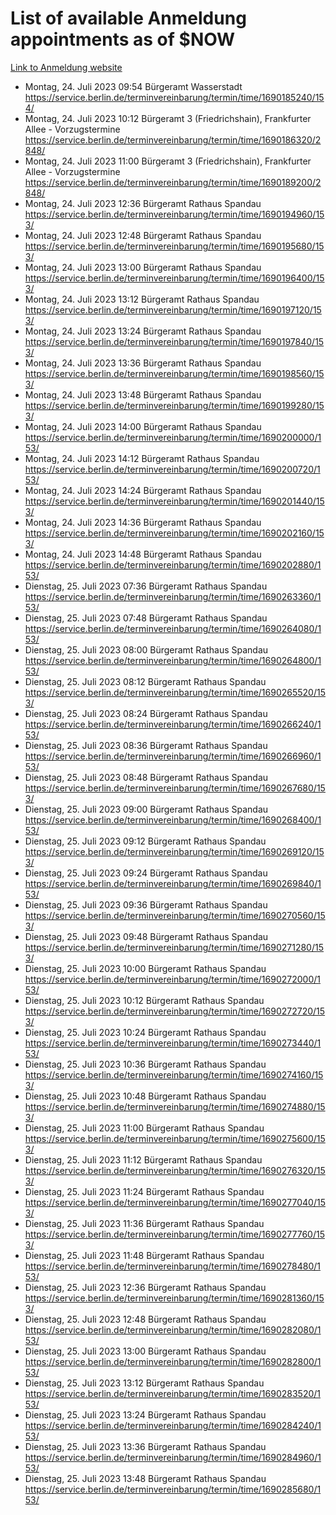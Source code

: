 # List of available Anmeldung appointments as of $NOW
[Link to Anmeldung website](https://service.berlin.de/terminvereinbarung/termin/tag.php?termin=1&anliegen[]=120686&dienstleisterlist=122210,122217,327316,122219,327312,122227,327314,122231,327346,122243,327348,122254,122252,329742,122260,329745,122262,329748,122271,327278,122273,327274,122277,327276,330436,122280,327294,122282,327290,122284,327292,122291,327270,122285,327266,122286,327264,122296,327268,150230,329760,122297,327286,122294,327284,122312,329763,122314,329775,122304,327330,122311,327334,122309,327332,317869,122281,327352,122279,329772,122283,122276,327324,122274,327326,122267,329766,122246,327318,122251,327320,122257,327322,122208,327298,122226,327300&herkunft=http%3A%2F%2Fservice.berlin.de%2Fdienstleistung%2F120686%2F)
- Montag, 24. Juli 2023 09:54 Bürgeramt Wasserstadt https://service.berlin.de/terminvereinbarung/termin/time/1690185240/154/
- Montag, 24. Juli 2023 10:12 Bürgeramt 3 (Friedrichshain), Frankfurter Allee - Vorzugstermine https://service.berlin.de/terminvereinbarung/termin/time/1690186320/2848/
- Montag, 24. Juli 2023 11:00 Bürgeramt 3 (Friedrichshain), Frankfurter Allee - Vorzugstermine https://service.berlin.de/terminvereinbarung/termin/time/1690189200/2848/
- Montag, 24. Juli 2023 12:36 Bürgeramt Rathaus Spandau https://service.berlin.de/terminvereinbarung/termin/time/1690194960/153/
- Montag, 24. Juli 2023 12:48 Bürgeramt Rathaus Spandau https://service.berlin.de/terminvereinbarung/termin/time/1690195680/153/
- Montag, 24. Juli 2023 13:00 Bürgeramt Rathaus Spandau https://service.berlin.de/terminvereinbarung/termin/time/1690196400/153/
- Montag, 24. Juli 2023 13:12 Bürgeramt Rathaus Spandau https://service.berlin.de/terminvereinbarung/termin/time/1690197120/153/
- Montag, 24. Juli 2023 13:24 Bürgeramt Rathaus Spandau https://service.berlin.de/terminvereinbarung/termin/time/1690197840/153/
- Montag, 24. Juli 2023 13:36 Bürgeramt Rathaus Spandau https://service.berlin.de/terminvereinbarung/termin/time/1690198560/153/
- Montag, 24. Juli 2023 13:48 Bürgeramt Rathaus Spandau https://service.berlin.de/terminvereinbarung/termin/time/1690199280/153/
- Montag, 24. Juli 2023 14:00 Bürgeramt Rathaus Spandau https://service.berlin.de/terminvereinbarung/termin/time/1690200000/153/
- Montag, 24. Juli 2023 14:12 Bürgeramt Rathaus Spandau https://service.berlin.de/terminvereinbarung/termin/time/1690200720/153/
- Montag, 24. Juli 2023 14:24 Bürgeramt Rathaus Spandau https://service.berlin.de/terminvereinbarung/termin/time/1690201440/153/
- Montag, 24. Juli 2023 14:36 Bürgeramt Rathaus Spandau https://service.berlin.de/terminvereinbarung/termin/time/1690202160/153/
- Montag, 24. Juli 2023 14:48 Bürgeramt Rathaus Spandau https://service.berlin.de/terminvereinbarung/termin/time/1690202880/153/
- Dienstag, 25. Juli 2023 07:36 Bürgeramt Rathaus Spandau https://service.berlin.de/terminvereinbarung/termin/time/1690263360/153/
- Dienstag, 25. Juli 2023 07:48 Bürgeramt Rathaus Spandau https://service.berlin.de/terminvereinbarung/termin/time/1690264080/153/
- Dienstag, 25. Juli 2023 08:00 Bürgeramt Rathaus Spandau https://service.berlin.de/terminvereinbarung/termin/time/1690264800/153/
- Dienstag, 25. Juli 2023 08:12 Bürgeramt Rathaus Spandau https://service.berlin.de/terminvereinbarung/termin/time/1690265520/153/
- Dienstag, 25. Juli 2023 08:24 Bürgeramt Rathaus Spandau https://service.berlin.de/terminvereinbarung/termin/time/1690266240/153/
- Dienstag, 25. Juli 2023 08:36 Bürgeramt Rathaus Spandau https://service.berlin.de/terminvereinbarung/termin/time/1690266960/153/
- Dienstag, 25. Juli 2023 08:48 Bürgeramt Rathaus Spandau https://service.berlin.de/terminvereinbarung/termin/time/1690267680/153/
- Dienstag, 25. Juli 2023 09:00 Bürgeramt Rathaus Spandau https://service.berlin.de/terminvereinbarung/termin/time/1690268400/153/
- Dienstag, 25. Juli 2023 09:12 Bürgeramt Rathaus Spandau https://service.berlin.de/terminvereinbarung/termin/time/1690269120/153/
- Dienstag, 25. Juli 2023 09:24 Bürgeramt Rathaus Spandau https://service.berlin.de/terminvereinbarung/termin/time/1690269840/153/
- Dienstag, 25. Juli 2023 09:36 Bürgeramt Rathaus Spandau https://service.berlin.de/terminvereinbarung/termin/time/1690270560/153/
- Dienstag, 25. Juli 2023 09:48 Bürgeramt Rathaus Spandau https://service.berlin.de/terminvereinbarung/termin/time/1690271280/153/
- Dienstag, 25. Juli 2023 10:00 Bürgeramt Rathaus Spandau https://service.berlin.de/terminvereinbarung/termin/time/1690272000/153/
- Dienstag, 25. Juli 2023 10:12 Bürgeramt Rathaus Spandau https://service.berlin.de/terminvereinbarung/termin/time/1690272720/153/
- Dienstag, 25. Juli 2023 10:24 Bürgeramt Rathaus Spandau https://service.berlin.de/terminvereinbarung/termin/time/1690273440/153/
- Dienstag, 25. Juli 2023 10:36 Bürgeramt Rathaus Spandau https://service.berlin.de/terminvereinbarung/termin/time/1690274160/153/
- Dienstag, 25. Juli 2023 10:48 Bürgeramt Rathaus Spandau https://service.berlin.de/terminvereinbarung/termin/time/1690274880/153/
- Dienstag, 25. Juli 2023 11:00 Bürgeramt Rathaus Spandau https://service.berlin.de/terminvereinbarung/termin/time/1690275600/153/
- Dienstag, 25. Juli 2023 11:12 Bürgeramt Rathaus Spandau https://service.berlin.de/terminvereinbarung/termin/time/1690276320/153/
- Dienstag, 25. Juli 2023 11:24 Bürgeramt Rathaus Spandau https://service.berlin.de/terminvereinbarung/termin/time/1690277040/153/
- Dienstag, 25. Juli 2023 11:36 Bürgeramt Rathaus Spandau https://service.berlin.de/terminvereinbarung/termin/time/1690277760/153/
- Dienstag, 25. Juli 2023 11:48 Bürgeramt Rathaus Spandau https://service.berlin.de/terminvereinbarung/termin/time/1690278480/153/
- Dienstag, 25. Juli 2023 12:36 Bürgeramt Rathaus Spandau https://service.berlin.de/terminvereinbarung/termin/time/1690281360/153/
- Dienstag, 25. Juli 2023 12:48 Bürgeramt Rathaus Spandau https://service.berlin.de/terminvereinbarung/termin/time/1690282080/153/
- Dienstag, 25. Juli 2023 13:00 Bürgeramt Rathaus Spandau https://service.berlin.de/terminvereinbarung/termin/time/1690282800/153/
- Dienstag, 25. Juli 2023 13:12 Bürgeramt Rathaus Spandau https://service.berlin.de/terminvereinbarung/termin/time/1690283520/153/
- Dienstag, 25. Juli 2023 13:24 Bürgeramt Rathaus Spandau https://service.berlin.de/terminvereinbarung/termin/time/1690284240/153/
- Dienstag, 25. Juli 2023 13:36 Bürgeramt Rathaus Spandau https://service.berlin.de/terminvereinbarung/termin/time/1690284960/153/
- Dienstag, 25. Juli 2023 13:48 Bürgeramt Rathaus Spandau https://service.berlin.de/terminvereinbarung/termin/time/1690285680/153/
